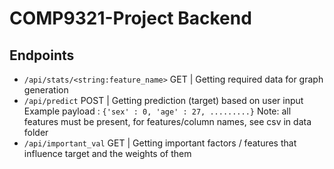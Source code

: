 # COMP9321-Project Backend

## Endpoints
 - `/api/stats/<string:feature_name>` GET | Getting required data for graph generation
 - `/api/predict` POST | Getting prediction (target) based on user input
    Example payload : `{'sex' : 0, 'age' : 27, .........}`
    Note: all features must be present, for features/column names, see csv in data folder
 - `/api/important_val` GET | Getting important factors / features that influence target and the weights of them
